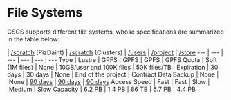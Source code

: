 # File Systems

CSCS supports different file systems, whose specifications are summarized in the table below:
	
 | [/scratch](scratch) (PizDaint) | [/scratch](scratch) (Clusters) | [/users](users) | [/project](project) | [/store](store)
 --- | --- | --- | --- | --- | --- 
Type | Lustre | GPFS | GPFS | GPFS | GPFS
Quota |	Soft (1M files) | None | 10GB/user and 100K files | 50K files/TB | 
Expiration | 30 days | 30 days | None | End of the project | Contract
Data Backup | None | None | [90 days](../data_backup) | [90 days](../data_backup) | [90 days](../data_backup)
Access Speed | Fast | Fast | Slow  | Medium | Slow
Capacity | 6.2 PB | 1.4 PB | 86 TB | 5.7 PB | 4.4 PB
